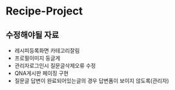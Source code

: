# Recipe-Project
## 수정해야될 자료 
- 레시피등록화면 카테고리잘림
- 프로필이미지 둥글게
- 관리자로그인시 질문글삭제오류 수정
- QNA게시판 페이징 구현
- 질문글 답변이 완료되어있는글의 경우 답변폼이 보이지 않도록(관리자)
